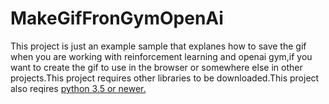 # MakeGifFronGymOpenAi
This project is just an example sample that explanes how to save the gif when you are working with reinforcement learning and openai gym,if you want to create the gif to use in the browser or somewhere else in other projects.This project requires other libraries to be downloaded.This project also reqires [python 3.5 or newer.](https://www.python.org/downloads/) 
